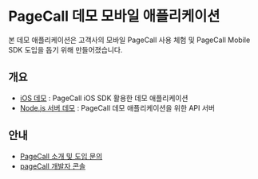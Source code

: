 # PageCall 데모 모바일 애플리케이션
본 데모 애플리케이션은 고객사의 모바일 PageCall 사용 체험 및 PageCall Mobile SDK 도입을 돕기 위해 만들어졌습니다.

## 개요

- [iOS 데모](./ios) : PageCall iOS SDK 활용한 데모 애플리케이션
- [Node.js 서버 데모](./server) : PageCall 데모 애플리케이션을 위한 API 서버

## 안내

- [PageCall 소개 및 도입 문의]([https://](https://pagecall.net/))
- [pageCall 개발자 콘솔](https://console.pagecall.net/)
